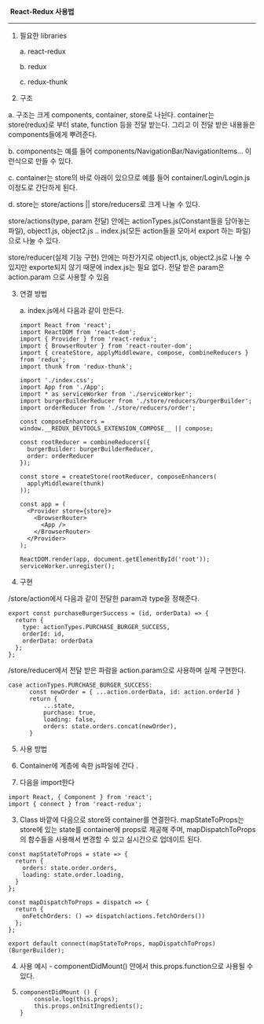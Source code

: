 ​										**React-Redux 사용법**

------

1. 필요한 libraries

   a. react-redux

   b. redux 

   c. redux-thunk

2. 구조

a. 구조는 크게 components, container, store로 나뉜다. container는 store(redux)로 부터 state, function 등을 전달 받는다. 그리고 이 전달 받은 내용들은 components들에게 뿌려준다. 

b. components는 예를 들어 components/NavigationBar/NavigationItems… 이런식으로 만들 수 있다.

c. container는 store의 바로 아래이 있으므로 예를 들어 container/Login/Login.js 이정도로 간단하게 된다.

d. store는 store/actions || store/reducers로 크게 나눌 수 있다. 

store/actions(type, param 전달) 안에는 actionTypes.js(Constant들을 담아놓는 파일), object1.js, object2.js .. index.js(모든 action들을 모아서 export 하는 파일)으로 나눌 수 있다.

store/reducer(실제 기능 구현) 안에는 마찬가지로 object1.js, object2.js로 나눌 수 있지만 exporte되지 않기 때문에 index.js는 필요 없다. 전달 받은 param은 action.param 으로 사용할 수 있음 

3. 연결 방법 

   a. index.js에서 다음과 같이 만든다.

   ```
   import React from 'react';
   import ReactDOM from 'react-dom';
   import { Provider } from 'react-redux';
   import { BrowserRouter } from 'react-router-dom';
   import { createStore, applyMiddleware, compose, combineReducers } from 'redux';
   import thunk from 'redux-thunk';
   
   import './index.css';
   import App from './App';
   import * as serviceWorker from './serviceWorker';
   import burgerBuilderReducer from './store/reducers/burgerBuilder';
   import orderReducer from './store/reducers/order';
   
   const composeEnhancers = window.__REDUX_DEVTOOLS_EXTENSION_COMPOSE__ || compose;
   
   const rootReducer = combineReducers({
     burgerBuilder: burgerBuilderReducer,
     order: orderReducer
   });
   
   const store = createStore(rootReducer, composeEnhancers(
     applyMiddleware(thunk)
   ));
   
   const app = (
     <Provider store={store}>
       <BrowserRouter>
         <App />
       </BrowserRouter>
     </Provider>
   );
   
   ReactDOM.render(app, document.getElementById('root'));
   serviceWorker.unregister();
   
   ```

4. 구현 

 /store/action에서 다음과 같이 전달한 param과 type을 정해준다. 

```
export const purchaseBurgerSuccess = (id, orderData) => {
  return {
    type: actionTypes.PURCHASE_BURGER_SUCCESS,
    orderId: id,
    orderData: orderData
  };
};
```

/store/reducer에서 전달 받은 파람을 action.param으로 사용하며 실제 구현한다. 

```
case actionTypes.PURCHASE_BURGER_SUCCESS:
	  const newOrder = { ...action.orderData, id: action.orderId } 
	  return { 
          ...state, 
          purchase: true, 
          loading: false, 
          orders: state.orders.concat(newOrder),
	  }
```



5. 사용 방법 

1. Container에 계층에 속한 js파일에 간다 .
2. 다음을 import한다 

```
import React, { Component } from 'react';
import { connect } from 'react-redux';
```

3. Class 바깥에 다음으로 store와 container를 연결한다. mapStateToProps는 store에 있는 state를 container에 props로 제공해 주며, mapDispatchToProps의 함수들을 사용해서 변경할 수 있고 실시간으로 업데이트 된다.

```
const mapStateToProps = state => {
  return {
    orders: state.order.orders,
    loading: state.order.loading,
  }
};

const mapDispatchToProps = dispatch => {
  return {
    onFetchOrders: () => dispatch(actions.fetchOrders())
  };
};

export default connect(mapStateToProps, mapDispatchToProps)(BurgerBuilder);
```

4. 사용 예시  - componentDidMount() 안에서 this.props.function으로 사용될 수 있다.

1. ```
   componentDidMount () {
       console.log(this.props);
       this.props.onInitIngredients();
   }
   ```

   